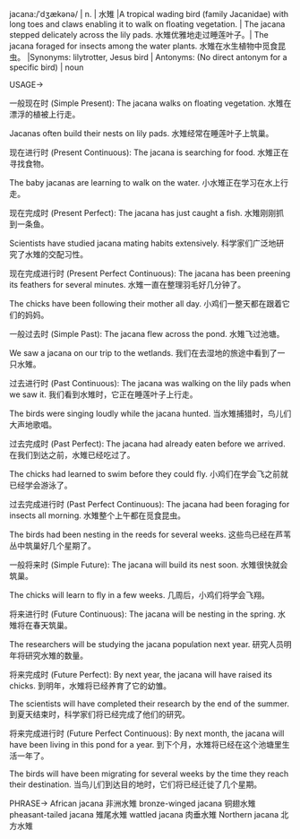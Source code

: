 jacana:/ˈdʒækənə/ | n. | 水雉 |A tropical wading bird (family Jacanidae) with long toes and claws enabling it to walk on floating vegetation. | The jacana stepped delicately across the lily pads. 水雉优雅地走过睡莲叶子。|  The jacana foraged for insects among the water plants. 水雉在水生植物中觅食昆虫。 |Synonyms: lilytrotter, Jesus bird | Antonyms:  (No direct antonym for a specific bird) | noun

USAGE->

一般现在时 (Simple Present):
The jacana walks on floating vegetation.  水雉在漂浮的植被上行走。

Jacanas often build their nests on lily pads.  水雉经常在睡莲叶子上筑巢。


现在进行时 (Present Continuous):
The jacana is searching for food. 水雉正在寻找食物。

The baby jacanas are learning to walk on the water. 小水雉正在学习在水上行走。


现在完成时 (Present Perfect):
The jacana has just caught a fish. 水雉刚刚抓到一条鱼。

Scientists have studied jacana mating habits extensively. 科学家们广泛地研究了水雉的交配习性。


现在完成进行时 (Present Perfect Continuous):
The jacana has been preening its feathers for several minutes. 水雉一直在整理羽毛好几分钟了。

The chicks have been following their mother all day. 小鸡们一整天都在跟着它们的妈妈。


一般过去时 (Simple Past):
The jacana flew across the pond. 水雉飞过池塘。

We saw a jacana on our trip to the wetlands. 我们在去湿地的旅途中看到了一只水雉。


过去进行时 (Past Continuous):
The jacana was walking on the lily pads when we saw it. 我们看到水雉时，它正在睡莲叶子上行走。

The birds were singing loudly while the jacana hunted. 当水雉捕猎时，鸟儿们大声地歌唱。


过去完成时 (Past Perfect):
The jacana had already eaten before we arrived.  在我们到达之前，水雉已经吃过了。

The chicks had learned to swim before they could fly.  小鸡们在学会飞之前就已经学会游泳了。


过去完成进行时 (Past Perfect Continuous):
The jacana had been foraging for insects all morning. 水雉整个上午都在觅食昆虫。

The birds had been nesting in the reeds for several weeks.  这些鸟已经在芦苇丛中筑巢好几个星期了。


一般将来时 (Simple Future):
The jacana will build its nest soon. 水雉很快就会筑巢。

The chicks will learn to fly in a few weeks. 几周后，小鸡们将学会飞翔。


将来进行时 (Future Continuous):
The jacana will be nesting in the spring.  水雉将在春天筑巢。

The researchers will be studying the jacana population next year. 研究人员明年将研究水雉的数量。


将来完成时 (Future Perfect):
By next year, the jacana will have raised its chicks. 到明年，水雉将已经养育了它的幼雏。

The scientists will have completed their research by the end of the summer. 到夏天结束时，科学家们将已经完成了他们的研究。


将来完成进行时 (Future Perfect Continuous):
By next month, the jacana will have been living in this pond for a year. 到下个月，水雉将已经在这个池塘里生活一年了。

The birds will have been migrating for several weeks by the time they reach their destination. 当鸟儿们到达目的地时，它们将已经迁徙了几个星期。


PHRASE->
African jacana 非洲水雉
bronze-winged jacana 铜翅水雉
pheasant-tailed jacana 雉尾水雉
wattled jacana 肉垂水雉
Northern jacana 北方水雉
